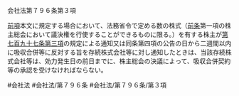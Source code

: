 会社法第７９６条第３項

[前項](会社法＿＿＿＿第７９６条第２項)本文に規定する場合において、法務省令で定める数の株式（[前条](会社法＿＿＿＿第７９５条第１項)第一項の株主総会において議決権を行使することができるものに限る。）を有する株主が[第七百九十七条第三項](会社法＿＿＿＿第７９７条第３項)の規定による通知又は同条第四項の公告の日から二週間以内に吸収合併等に反対する旨を存続株式会社等に対し通知したときは、当該存続株式会社等は、効力発生日の前日までに、株主総会の決議によって、吸収合併契約等の承認を受けなければならない。

#会社法
#会社法/第７９６条
#会社法/第７９６条/第３項
